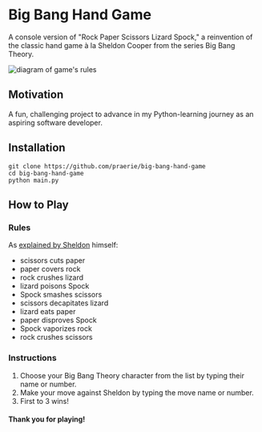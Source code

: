 # Big Bang Hand Game

A console version of "Rock Paper Scissors Lizard Spock," a reinvention of the 
classic hand game à la Sheldon Cooper from the series Big Bang Theory. 

<picture>
 <img alt="diagram of game's rules" src="https://static.wikia.nocookie.net/bigbangtheory/images/7/7d/RPSLS.png">
</picture>

## Motivation

A fun, challenging project to advance in my Python-learning journey 
as an aspiring software developer.

## Installation

    git clone https://github.com/praerie/big-bang-hand-game
    cd big-bang-hand-game
    python main.py

## How to Play

### Rules
As [explained by Sheldon](https://youtu.be/pIpmITBocfM) himself:
* scissors cuts paper
* paper covers rock
* rock crushes lizard
* lizard poisons Spock
* Spock smashes scissors
* scissors decapitates lizard
* lizard eats paper
* paper disproves Spock
* Spock vaporizes rock
* rock crushes scissors

### Instructions
1. Choose your Big Bang Theory character from the list by typing their name or number.
2. Make your move against Sheldon by typing the move name or number.
3. First to 3 wins!

#### Thank you for playing! 



